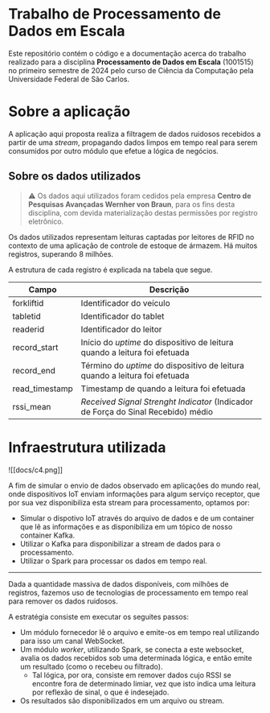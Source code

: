 # Trabalho de Processamento de Dados em Escala

Este repositório contém o código e a documentação acerca do trabalho realizado para a disciplina **Processamento de Dados em Escala** (1001515) no primeiro semestre de 2024 pelo curso de Ciência da Computação pela Universidade Federal de São Carlos.

# Sobre a aplicação

A aplicação aqui proposta realiza a filtragem de dados ruidosos recebidos a partir de uma *stream*, propagando dados limpos em tempo real para serem consumidos por outro módulo que efetue a lógica de negócios.

## Sobre os dados utilizados

> ⚠️ Os dados aqui utilizados foram cedidos pela empresa **Centro de Pesquisas Avançadas Wernher von Braun**, para os fins desta disciplina, com devida materialização destas permissões por registro eletrônico.

Os dados utilizados representam leituras captadas por leitores de RFID no contexto de uma aplicação de controle de estoque de ármazem. Há muitos registros, superando 8 milhões.

A estrutura de cada registro é explicada na tabela que segue.

| Campo          | Descrição                                                                         |
| -------------- | --------------------------------------------------------------------------------- |
| forkliftid     | Identificador do veículo                                                          |
| tabletid       | Identificador do tablet                                                           |
| readerid       | Identificador do leitor                                                           |
| record_start   | Início do *uptime* do dispositivo de leitura quando a leitura foi efetuada        |
| record_end     | Término do *uptime* do dispositivo de leitura quando a leitura foi efetuada       |
| read_timestamp | Timestamp de quando a leitura foi efetuada                                        |
| rssi_mean      | *Received Signal Strenght Indicator* (Indicador de Força do Sinal Recebido) médio |



# Infraestrutura utilizada

![[docs/c4.png]]

A fim de simular o envio de dados observado em aplicações do mundo real, onde dispositivos IoT enviam informações para algum serviço receptor, que por sua vez disponibiliza esta stream para processamento, optamos por:

- Simular o dispotivo IoT através do arquivo de dados e de um container que lê as informações e as disponibiliza em um tópico de nosso container Kafka.
- Utilizar o Kafka para disponibilizar a stream de dados para o processamento.
- Utilizar o Spark para processar os dados em tempo real.

---

Dada a quantidade massiva de dados disponíveis, com milhões de registros, fazemos uso de tecnologias de processamento em tempo real para remover os dados ruidosos.

A estratégia consiste em executar os seguites passos:

- Um módulo fornecedor lê o arquivo e emite-os em tempo real utilizando para isso um canal WebSocket.
- Um módulo *worker*, utilizando Spark, se conecta a este websocket, avalia os dados recebidos sob uma determinada lógica, e então emite um resultado (como o recebeu ou filtrado).
  - Tal lógica, por ora, consiste em remover dados cujo RSSI se encontre fora de determinado limiar, vez que isto indica uma leitura por reflexão de sinal, o que é indesejado.
- Os resultados são disponibilizados em um arquivo ou stream.